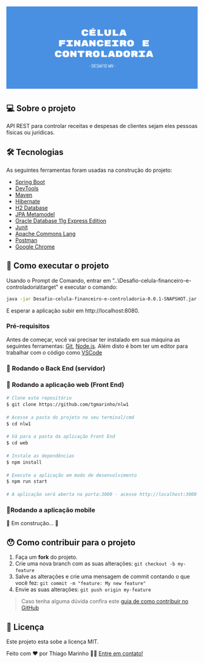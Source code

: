 <h1 align="center">
    <img alt="Desafio Financeiro e Controladoria" title="#Desafio Financeiro e Controladoria" src="banner.png" />
</h1>

## 💻 Sobre o projeto
API REST para controlar receitas e despesas de clientes sejam eles pessoas físicas ou jurídicas.

## 🛠 Tecnologias

As seguintes ferramentas foram usadas na construção do projeto:

- <a href="https://spring.io/projects/spring-boot">Spring Boot</a>
- <a href="https://docs.spring.io/spring-boot/docs/current/reference/html/using-spring-boot.html#using-boot-devtools">DevTools</a>
- <a href="https://maven.apache.org">Maven</a>
- <a href="https://hibernate.org">Hibernate</a>
- <a href="https://www.h2database.com/html/main.html">H2 Database</a>
- <a href="https://docs.jboss.org/hibernate/orm/5.4/topical/html_single/metamodelgen/MetamodelGenerator.html">JPA Metamodel</a>
- <a href="https://www.oracle.com/index.html">Oracle Database 11g Express Edition</a>
- <a href="https://junit.org/junit5/">Junit</a>
- <a href="https://commons.apache.org/proper/commons-lang/">Apache Commons Lang</a>
- <a href="https://junit.org/junit5/">Postman</a>
- <a href="https://www.google.com/intl/pt-BR/chrome/">Google Chrome</a>


## 🚀 Como executar o projeto

Usando o Prompt de Comando, entrar em "..\Desafio-celula-financeiro-e-controladoria\target" e executar o comando:

```bash
java -jar Desafio-celula-financeiro-e-controladoria-0.0.1-SNAPSHOT.jar
```
E esperar a aplicação subir em http://localhost:8080.

### Pré-requisitos

Antes de começar, você vai precisar ter instalado em sua máquina as seguintes ferramentas:
[Git](https://git-scm.com), [Node.js][nodejs]. 
Além disto é bom ter um editor para trabalhar com o código como [VSCode][vscode]

### 🎲 Rodando o Back End (servidor)



### 🧭 Rodando a aplicação web (Front End)

```bash
# Clone este repositório
$ git clone https://github.com/tgmarinho/nlw1

# Acesse a pasta do projeto no seu terminal/cmd
$ cd nlw1

# Vá para a pasta da aplicação Front End
$ cd web

# Instale as dependências
$ npm install

# Execute a aplicação em modo de desenvolvimento
$ npm run start

# A aplicação será aberta na porta:3000 - acesse http://localhost:3000
```

### 📱Rodando a aplicação mobile 

🚧 Em construção... 🚧

## 😯 Como contribuir para o projeto

1. Faça um **fork** do projeto.
2. Crie uma nova branch com as suas alterações: `git checkout -b my-feature`
3. Salve as alterações e crie uma mensagem de commit contando o que você fez: `git commit -m "feature: My new feature"`
4. Envie as suas alterações: `git push origin my-feature`
> Caso tenha alguma dúvida confira este [guia de como contribuir no GitHub](https://github.com/firstcontributions/first-contributions)


## 📝 Licença

Este projeto esta sobe a licença MIT.

Feito com ❤️ por Thiago Marinho 👋🏽 [Entre em contato!](https://www.linkedin.com/in/tgmarinho/)

[nodejs]: https://nodejs.org/
[typescript]: https://www.typescriptlang.org/
[expo]: https://expo.io/
[reactjs]: https://reactjs.org
[rn]: https://facebook.github.io/react-native/
[yarn]: https://yarnpkg.com/
[vscode]: https://code.visualstudio.com/
[vceditconfig]: https://marketplace.visualstudio.com/items?itemName=EditorConfig.EditorConfig
[license]: https://opensource.org/licenses/MIT
[vceslint]: https://marketplace.visualstudio.com/items?itemName=dbaeumer.vscode-eslint
[prettier]: https://marketplace.visualstudio.com/items?itemName=esbenp.prettier-vscode
[rs]: https://rocketseat.com.br
